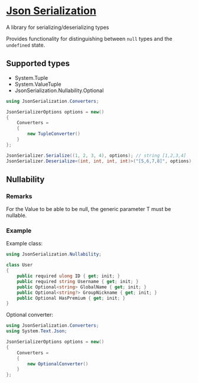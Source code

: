 # [Json Serialization](https://www.nuget.org/packages/RexAliis.JsonSerialization/)

A library for serializing/deserializing types

Provides functionality for distinguishing between `null` types and the `undefined` state.

## Supported types

- System.Tuple
- System.ValueTuple
- JsonSerialization.Nullability.Optional

```cs
using JsonSerialization.Converters;

JsonSerializerOptions options = new()
{
    Converters = 
    {
        new TupleConverter()
    }
};

JsonSerializer.Serialize((1, 2, 3, 4), options); // string [1,2,3,4]
JsonSerializer.Deserialize<(int, int, int, int)>("[5,6,7,8]", options); // ValueTuple<int, int, int, int> (5, 6, 7, 8)
```

## Nullability

### Remarks

For the Value to be able to be null, the generic parameter T must be nullable.

### Example

Example class:

```cs
using JsonSerialization.Nullability;

class User
{
    public required ulong ID { get; init; }
    public required string Username { get; init; }
    public Optional<string> GlobalName { get; init; }
    public Optional<string?> GroupNickname { get; init; }
    public Optional HasPremium { get; init; }
}
```

Optional converter:

```cs
using JsonSerialization.Converters;
using System.Text.Json;

JsonSerializerOptions options = new()
{
    Converters = 
    {
        new OptionalConverter()
    }
};
```
